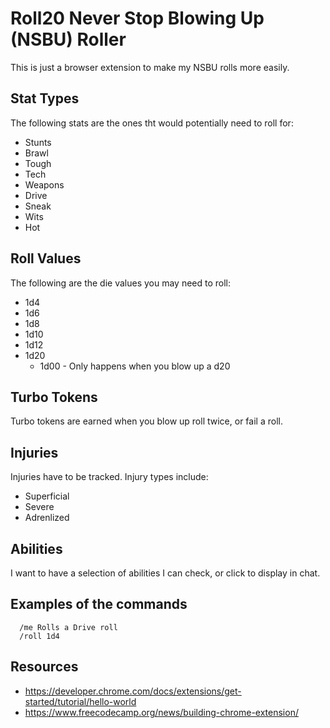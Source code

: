 # Roll20 Never Stop Blowing Up (NSBU) Roller

This is just a browser extension to make my NSBU rolls more easily.

## Stat Types

The following stats are the ones tht would potentially need to roll for:

- Stunts
- Brawl
- Tough
- Tech
- Weapons
- Drive
- Sneak
- Wits
- Hot

## Roll Values

The following are the die values you may need to roll:

- 1d4
- 1d6
- 1d8
- 1d10
- 1d12
- 1d20
  - 1d00 - Only happens when you blow up a d20
 
## Turbo Tokens

Turbo tokens are earned when you blow up roll twice, or fail a roll.

## Injuries

Injuries have to be tracked. Injury types include:

- Superficial
- Severe
- Adrenlized

## Abilities

I want to have a selection of abilities I can check, or click to display in chat.

## Examples of the commands

```
  /me Rolls a Drive roll
  /roll 1d4
```

## Resources

- https://developer.chrome.com/docs/extensions/get-started/tutorial/hello-world
- https://www.freecodecamp.org/news/building-chrome-extension/